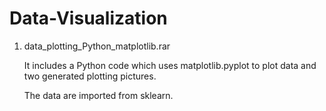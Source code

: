 # Data-Visualization

1) data_plotting_Python_matplotlib.rar

   It includes a Python code which uses matplotlib.pyplot to plot data and two generated plotting pictures. 
   
   The data are imported from sklearn.
